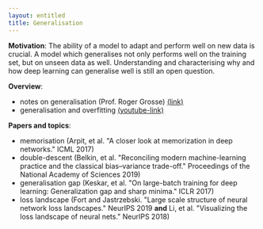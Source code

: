 ```yaml
---
layout: entitled
title: Generalisation
---
```


**Motivation**: The ability of a model to adapt and perform well on new data is crucial. A model which generalises not only performs well on the training set, but on unseen data as well. Understanding and characterising why and how deep learning can generalise well is still an open question.

**Overview**:

- notes on generalisation (Prof. Roger Grosse) [(link)](https://www.cs.toronto.edu/~lczhang/321/notes/notes09.pdf)
- generalisation and overfitting [(youtube-link)](https://www.youtube.com/watch?v=pFWiauHOFpY)

**Papers and topics**:

- memorisation (Arpit, et al. "A closer look at memorization in deep networks." ICML 2017)
- double-descent (Belkin, et al. "Reconciling modern machine-learning practice and the classical bias–variance trade-off." Proceedings of the National Academy of Sciences 2019)
- generalisation gap (Keskar, et al. "On large-batch training for deep learning: Generalization gap and sharp minima." ICLR 2017)
- loss landscape (Fort and Jastrzebski. "Large scale structure of neural network loss landscapes." NeurIPS 2019 **and** Li, et al. "Visualizing the loss landscape of neural nets." NeurIPS 2018)

